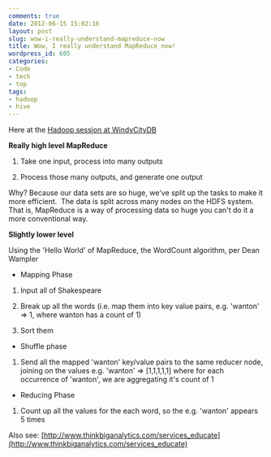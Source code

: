 ```yaml
---
comments: true
date: 2012-06-15 15:02:16
layout: post
slug: wow-i-really-understand-mapreduce-now
title: Wow, I really understand MapReduce now!
wordpress_id: 605
categories:
- Code
- tech
- top
tags:
- hadoop
- hive
---
```


Here at the [Hadoop session at WindyCityDB](http://windycitydb.org/sessions/#segel)

**Really high level MapReduce**

1) Take one input, process into many outputs

2) Process those many outputs, and generate one output

Why? Because our data sets are so huge, we've split up the tasks to make it more efficient.  The data is split across many nodes on the HDFS system. That is, MapReduce is a way of processing data so huge you can't do it a more conventional way.

**Slightly lower level**

Using the 'Hello World' of MapReduce, the WordCount algorithm, per Dean Wampler

* Mapping Phase

1) Input all of Shakespeare

2) Break up all the words (i.e. map them into key value pairs, e.g. 'wanton' => 1, where wanton has a count of 1)

3) Sort them

* Shuffle phase

1) Send all the mapped 'wanton' key/value pairs to the same reducer node, joining on the values e.g. 'wanton' => [1,1,1,1,1] where for each occurrence of 'wanton', we are aggregating it's count of 1

* Reducing Phase

1) Count up all the values for the each word, so the e.g. 'wanton' appears 5 times

Also see: [http://www.thinkbiganalytics.com/services_educate](http://www.thinkbiganalytics.com/services_educate)
